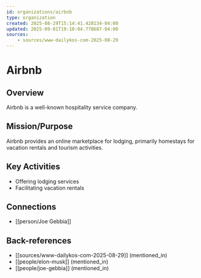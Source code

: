 ```yaml
---
id: organizations/airbnb
type: organization
created: 2025-08-29T15:14:41.428134-04:00
updated: 2025-09-01T19:10:04.778687-04:00
sources:
    - sources/www-dailykos-com-2025-08-29
---
```


# Airbnb

## Overview
Airbnb is a well-known hospitality service company.

## Mission/Purpose
Airbnb provides an online marketplace for lodging, primarily homestays for vacation rentals and tourism activities.

## Key Activities
- Offering lodging services
- Facilitating vacation rentals

## Connections
- [[person/Joe Gebbia]]

## Back-references
<!-- Auto-maintained by the system -->
- [[sources/www-dailykos-com-2025-08-29]] (mentioned_in)
- [[people/elon-musk]] (mentioned_in)
- [[people/joe-gebbia]] (mentioned_in)

